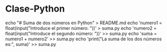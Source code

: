 # Clase-Python

echo "# Suma de dos números en Python" > README.md
echo 'numero1 = float(input("Introduce el primer número: "))' > suma.py
echo 'numero2 = float(input("Introduce el segundo número: "))' >> suma.py
echo 'suma = numero1 + numero2' >> suma.py
echo 'print("La suma de los dos números es:", suma)' >> suma.py
